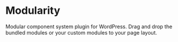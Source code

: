 # Modularity
Modular component system plugin for WordPress. Drag and drop the bundled modules or your custom modules to your page layout.